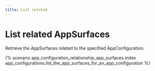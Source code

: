 ```yaml
---
title: List related
---
```


# List related AppSurfaces

Retrieve the AppSurfaces related to the specified AppConfiguration.

{% scenario app_configuration_relationship_app_surfaces.index app_configurations.list_the_app_surfaces_for_an_app_configuration %}
